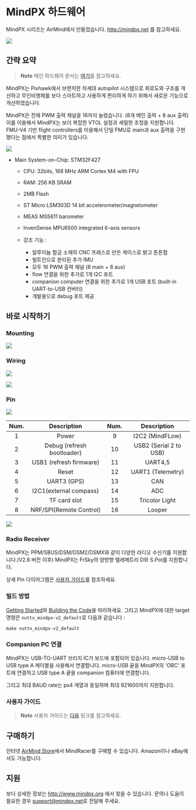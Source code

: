 # MindPX 하드웨어

MindPX 시리즈는 AirMind에서 만들었습니다. http://mindpx.net 를 참고하세요.

![](../../assets/hardware/hardware-mindpx.png)

## 간략 요약

> **Note** 메인 하드웨어 문서는 [여기](http://mindpx.net/assets/accessories/Specification9.18_3_pdf.pdf)를 참고하세요.

MindPX는 Pixhawk에서 브랜치한 차세대 autopilot 시스템으로 회로도와 구조를 개선하고 무인비행체를 보다 스마트하고 사용하게 편리하게 하기 위해서 새로운 기능으로 개선하였습니다.

MindPX은 전체 PWM 출력 채널을 16까지 늘렸습니다. (8개 메인 출력 + 8 aux 출력) 이를 이용해서 MindPX는 보더 복잡한 VTOL 설정과 세밀한 조정을 지원합니다. FMU-V4 기반 flight controllers를 이용해서 단일 FMU로 main과 aux 출력을 구현했다는 점에서 특별한 의미가 있습니다.

![](../../assets/hardware/hardware-mindpx-specs.png)

* Main System-on-Chip: STM32F427
  * CPU: 32bits, 168 MHz ARM Cortex M4 with FPU
  * RAM: 256 KB SRAM
  * 2MB Flash
  * ST Micro LSM303D 14 bit accelerometer/magnetometer
  * MEAS MS5611 barometer
  * InvenSense MPU6500 integrated 6-axis sensors


  * 강조 기능 :
    * 알루미늄 합금 소재의 CNC 프레스로 만든 케이스로 밝고 튼튼함
    * 빌트인으로 분리된 추가 IMU
    * 모두 16 PWM 출력 채널 (8 main + 8 aux)
    * flow 연결을 위한 추가로 1개 I2C 포트
    * companion computer 연결을 위한 추가로 1개 USB 포트 (built-in UART-to-USB 컨버터)
    * 개발용으로 debug 포트 제공

## 바로 시작하기

### Mounting

![](../../assets/hardware/hardware-mindpx-mounting.png)

### Wiring

![](../../assets/hardware/hardware-mindpx-wiring1.png)

![](../../assets/hardware/hardware-mindpx-wiring2.png)

### Pin

![](../../assets/hardware/hardware-mindpx-pin.png)

|Num.|Description|Num.|Description|
|:--:|:--:|:--:|:--:|
|1|Power|9|I2C2 (MindFLow)|
|2|Debug (refresh bootloader)|10|USB2 (Serial 2 to USB)|
|3|USB1 (refresh firmware)|11|UART4,5|
|4|Reset|12|UART1 (Telemetry)|
|5|UART3 (GPS)|13|CAN|
|6|I2C1(external compass)|14|ADC|
|7|TF card slot|15|Tricolor Light|
|8|NRF/SPI(Remote Control)|16|Looper|

![](../../assets/hardware/hardware-mindpx-looper.png)

### Radio Receiver

MindPX는 PPM/SBUS/DSM/DSM2/DSMX와 같이 다양한 라디오 수신기를 지원합니다.(V2.6 버전 이후) MindPX는 FrSky의 양방향 텔레메트리 D와 S.Pot를 지원합니다.

상세 Pin 다이어그램은 [사용자 가이드](http://mindpx.net/assets/accessories/UserGuide9.18_2_pdf.pdf)를 참조하세요.

### 빌드 방법

[Getting Started](../setup/getting_started.md)와 [Building the Code](../setup/building_px4.md)을 따라하세요.
그리고 MindPX에 대한 target명령은 `nuttx_mindpx-v2_default`로 다음과 같습니다 :

`make nuttx_mindpx-v2_default`

### Companion PC 연결

MindPX는 USB-TO-UART 브리지 IC가 보드에 포함되어 있습니다. micro-USB to USB type A 케이블을 사용해서 연결합니다. micro-USB 끝을 MindPX의 'OBC' 포트에 연결하고 USB type A 끝을 companion 컴퓨터에 연결합니다.

그리고 최대 BAUD rate는 px4 계열과 동일하며 최대 921600까지 지원합니다.

### 사용자 가이드

> **Note** 사용자 가이드는 [다음](http://mindpx.net/assets/accessories/UserGuide9.18_2_pdf.pdf) 링크를 참고하세요.

## 구매하기

인터넷 [AirMind Store](http://drupal.xitronet.com/?q=catalog)에서 MindRacer를 구매할 수 있습니다. Amazon이나 eBay에서도 가능합니다.

## 지원

보다 상세한 정보는 http://www.mindpx.org 에서 찾을 수 있습니다. 문의나 도움이 필요한 경우 [support@mindpx.net](mailto://support@mindpx.net)로 전달해 주세요.
